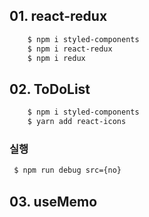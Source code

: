 ## 01. react-redux

```bash
    $ npm i styled-components
    $ npm i react-redux
    $ npm i redux

```

## 02. ToDoList

```bash
    $ npm i styled-components
    $ yarn add react-icons
```

### 실행

```bash
 $ npm run debug src={no}
```

## 03. useMemo
